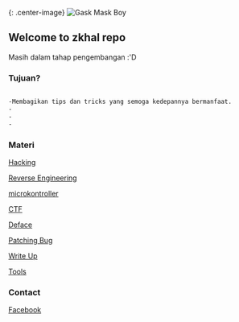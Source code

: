 {: .center-image}
![Gask Mask Boy](https://data.whicdn.com/images/77926106/large.jpg)
## Welcome to zkhal repo
Masih dalam tahap pengembangan :'D

### Tujuan?
```markdown

-Membagikan tips dan tricks yang semoga kedepannya bermanfaat.
-
-
-

```

### Materi

[Hacking](url)

[Reverse Engineering](url)

[microkontroller](url)

[CTF](url)

[Deface](url)

[Patching Bug](url)

[Write Up](url)

[Tools](url)


### Contact

[Facebook](https://facebook.com/zkhalidul.zkhalidul)
